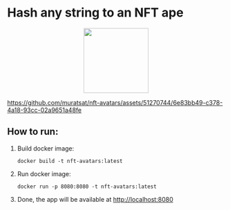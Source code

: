 # Hash any string to an NFT ape

<p align="center">
  <a href="https://nft-avatars.fly.dev/murat">
	<img src="https://nft-avatars.fly.dev/murat" width="150">
  </a>
</p> 

https://github.com/muratsat/nft-avatars/assets/51270744/6e83bb49-c378-4a18-93cc-02a9651a48fe

## How to run:

1. Build docker image:

   `docker build -t nft-avatars:latest`

2. Run docker image:

   `docker run -p 8080:8080 -t nft-avatars:latest`

3. Done, the app will be available at [http://localhost:8080](http://localhost:8080)
